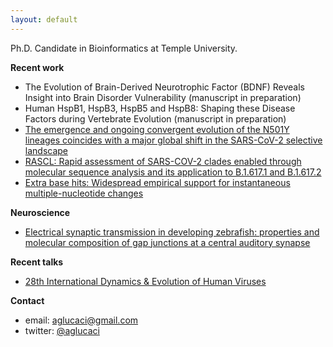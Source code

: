 ```yaml
---
layout: default
---
```


Ph.D. Candidate in Bioinformatics at Temple University.

**Recent work**
*  The Evolution of Brain-Derived Neurotrophic Factor (BDNF) Reveals Insight into Brain Disorder Vulnerability (manuscript in preparation)
*  Human HspB1, HspB3, HspB5 and HspB8: Shaping these Disease Factors during Vertebrate Evolution (manuscript in preparation)
*  [The emergence and ongoing convergent evolution of the N501Y lineages coincides with a major global shift in the SARS-CoV-2 selective landscape](https://www.medrxiv.org/content/10.1101/2021.02.23.21252268v3)
*   [RASCL: Rapid assessment of SARS-COV-2 clades enabled through molecular sequence analysis and its application to B.1.617.1 and B.1.617.2](https://virological.org/t/rascl-rapid-assessment-of-sars-cov-2-clades-enabled-through-molecular-sequence-analysis-and-its-application-to-b-1-617-1-and-b-1-617-2/709)
*   [Extra base hits: Widespread empirical support for instantaneous multiple-nucleotide changes](https://journals.plos.org/plosone/article?id=10.1371/journal.pone.0248337)

**Neuroscience**
*    [Electrical synaptic transmission in developing zebrafish: properties and molecular composition of gap junctions at a central auditory synapse](https://journals.physiology.org/doi/full/10.1152/jn.00397.2014)

**Recent talks**
* [28th International Dynamics & Evolution of Human Viruses](https://docs.google.com/presentation/d/18Nd-Lhy-vwYlWO9F-jEl4stRMlTVjYjT7NBPghigS6I/present?slide=id.p)


**Contact**
*   email: [aglucaci@gmail.com](mailto:aglucaci@gmail.com)
*   twitter: [@aglucaci](https://twitter.com/aglucaci)

